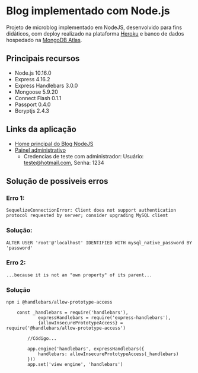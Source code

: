 # Blog implementado com Node.js
Projeto de microblog implementado em NodeJS, desenvolvido para fins didáticos, com deploy realizado na plataforma [Heroku](https://www.heroku.com/) e banco de dados hospedado na [MongoDB Atlas](https://cloud.mongodb.com).

## Principais recursos
- Node.js 10.16.0
- Express 4.16.2
- Express Handlebars 3.0.0
- Mongoose 5.9.20
- Connect Flash 0.1.1
- Passport 0.4.0
- Bcryptjs 2.4.3

## Links da aplicação
- [Home principal do Blog NodeJS](https://blog-node01.herokuapp.com/)
- [Painel administrativo](https://blog-node01.herokuapp.com/admin)
   - Credencias de teste com administrador: Usuário: teste@hotmail.com, Senha: 1234

## Solução de possiveis erros
### Erro 1:
    SequelizeConnectionError: Client does not support authentication protocol requested by server; consider upgrading MySQL client
### Solução:
    ALTER USER 'root'@'localhost' IDENTIFIED WITH mysql_native_password BY 'password'

### Erro 2:
    ...because it is not an "own property" of its parent...
### Solução
    npm i @handlebars/allow-prototype-access
```
    const _handlebars = require('handlebars'),
            expressHandlebars = require('express-handlebars'),
            {allowInsecurePrototypeAccess} = require('@handlebars/allow-prototype-access')

        //Código...

        app.engine('handlebars', expressHandlebars({
            handlebars: allowInsecurePrototypeAccess(_handlebars)
        }))
        app.set('view engine', 'handlebars')
```
